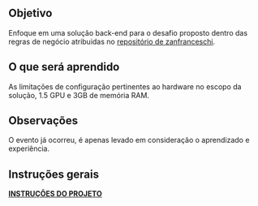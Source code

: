## Objetivo

Enfoque em uma solução back-end para o desafio proposto dentro das regras de negócio atribuidas no <a href="https://github.com/zanfranceschi/rinha-de-backend-2023-q3"><u>repositório de zanfranceschi</u></a>.

## O que será aprendido

As limitações de configuração pertinentes ao hardware no escopo da solução, 1.5 GPU e 3GB de memória RAM.

## Observações

O evento já ocorreu, é apenas levado em consideração o aprendizado e experiência.

## Instruções gerais

<a href="https://github.com/zanfranceschi/rinha-de-backend-2023-q3/blob/main/INSTRUCOES.md"><b><u>INSTRUÇÕES DO PROJETO</u></b></a>
